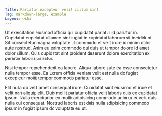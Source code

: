 ```yaml
---
Title: Pariatur excepteur velit cillum sint
Tag: markdown-large, example
Layout: wiki
---
```

Ut exercitation eiusmod officia qui cupidatat pariatur id pariatur in. Cupidatat cupidatat ullamco sint fugiat in cupidatat laborum sit incididunt. Sit consectetur magna voluptate ut commodo et velit irure id minim dolor aute nostrud. Anim eu enim commodo qui duis ut tempor dolore id amet dolor cillum. Quis cupidatat sint proident deserunt dolore exercitation ex pariatur laboris pariatur.

Nisi tempor reprehenderit ea labore. Aliqua labore aute ea esse consectetur nulla tempor esse. Ea Lorem officia veniam velit est nulla do fugiat excepteur mollit tempor commodo pariatur esse.

Elit nulla do velit amet consequat irure. Cupidatat sunt eiusmod et irure et velit non aliquip elit. Duis mollit pariatur officia velit laboris duis ex cupidatat ipsum. Nulla exercitation ex mollit adipisicing commodo anim ut et velit duis nulla qui consequat. Nostrud laboris est duis nulla adipisicing commodo ipsum in fugiat ipsum do voluptate eu ut.
